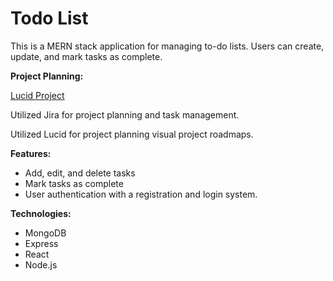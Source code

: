 # Todo List

This is a MERN stack application for managing to-do lists. Users can create, update, and mark tasks as complete. 

**Project Planning:**

[Lucid Project
](https://lucid.app/lucidchart/afcd6cf7-7722-42fb-af9f-19de44ed9172/edit?viewport_loc=-3263%2C-519%2C8065%2C3674%2C0_0&invitationId=inv_7197c9a7-5cd9-44bc-8f70-746444b52618)

Utilized Jira for project planning and task management.

Utilized Lucid for project planning visual project roadmaps.

**Features:**

* Add, edit, and delete tasks
* Mark tasks as complete
* User authentication with a registration and login system.

**Technologies:**

* MongoDB
* Express
* React
* Node.js

